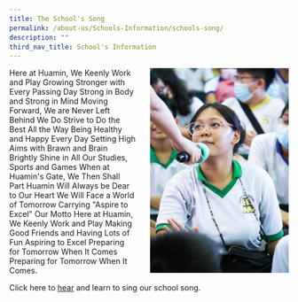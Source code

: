 ```yaml
---
title: The School's Song
permalink: /about-us/Schools-Information/schools-song/
description: ""
third_nav_title: School's Information
---
```

<p>
<img src="/images/DSC03284.jpg" style="float:right; margin-left:25px; width:250px;height:370px;">
Here at Huamin, We Keenly Work and Play
Growing Stronger with Every Passing Day
Strong in Body and Strong in Mind
Moving Forward, We are Never Left Behind
We Do Strive to Do the Best All the Way
Being Healthy and Happy Every Day
Setting High Aims with Brawn and Brain
Brightly Shine in All Our Studies, Sports and Games
When at Huamin's Gate, We Then Shall Part
Huamin Will Always be Dear to Our Heart
We Will Face a World of Tomorrow
Carrying "Aspire to Excel" Our Motto
Here at Huamin, We Keenly Work and Play
Making Good Friends and Having Lots of Fun
Aspiring to Excel
Preparing for Tomorrow When It Comes
Preparing for Tomorrow When It Comes.
</p>

Click here to <u>hear</u> and learn to sing our school song.